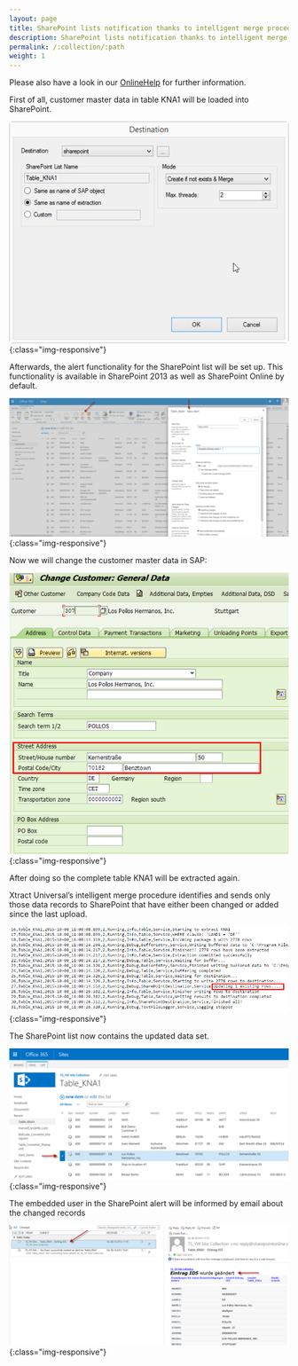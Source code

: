 ```yaml
---
layout: page
title: SharePoint lists notification thanks to intelligent merge procedure
description: SharePoint lists notification thanks to intelligent merge procedure
permalink: /:collection/:path
weight: 1
---
```


Please also have a look in our [OnlineHelp](https://help.theobald-software.com/en/) for further information.

First of all, customer master data in table KNA1 will be loaded into SharePoint.

![Screenshot1](/img/contents/Screenshot1.png){:class="img-responsive"}

Afterwards, the alert functionality for the SharePoint list will be set up.
This functionality is available in SharePoint 2013 as well as SharePoint Online by default.

![Screenshot2](/img/contents/Screenshot2.png){:class="img-responsive"}

Now we will change the customer master data in SAP:

![Screenshot3](/img/contents/Screenshot3.png){:class="img-responsive"}

After doing so the complete table KNA1 will be extracted again.

Xtract Universal’s intelligent merge procedure identifies and sends only those data records to SharePoint that have either been changed or added since the last upload.

![Screenshot4](/img/contents/Screenshot4.png){:class="img-responsive"}

The SharePoint list now contains the updated data set.

![Screenshot5](/img/contents/Screenshot5.png){:class="img-responsive"}

The embedded user in the SharePoint alert will be informed by email about the changed records

![Screenshot6](/img/contents/Screenshot6.png){:class="img-responsive"}